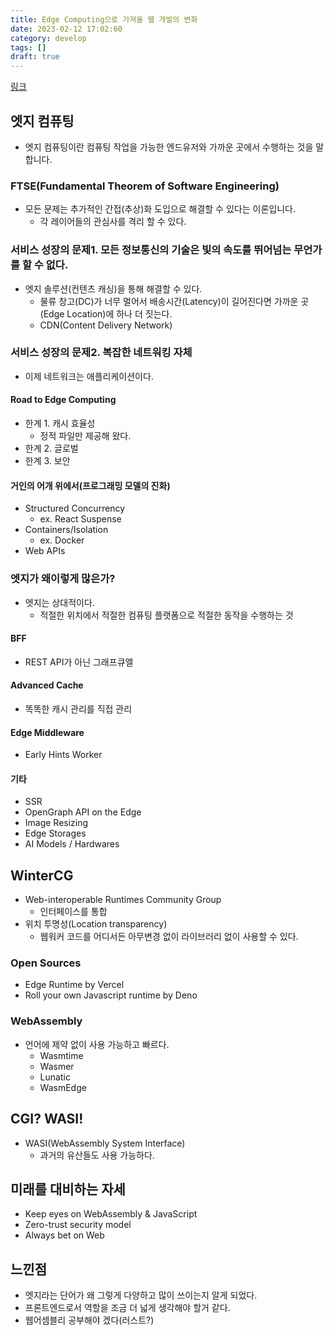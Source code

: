 ```yaml
---
title: Edge Computing으로 가져올 웹 개발의 변화
date: 2023-02-12 17:02:60
category: develop
tags: []
draft: true
---
```


[링크](https://www.youtube.com/watch?v=YImV7OfPqSo)

## 엣지 컴퓨팅

- 엣지 컴퓨팅이란 컴퓨팅 작업을 가능한 엔드유저와 가까운 곳에서 수행하는 것을 말합니다.

### FTSE(Fundamental Theorem of Software Engineering)

- 모든 문제는 추가적인 간접(추상)화 도입으로 해결할 수 있다는 이론입니다.
  - 각 레이어들의 관심사를 격리 할 수 있다.

### 서비스 성장의 문제1. 모든 정보통신의 기술은 빛의 속도를 뛰어넘는 무언가를 할 수 없다.

- 엣지 솔루션(컨텐츠 캐싱)을 통해 해결할 수 있다.
  - 물류 창고(DC)가 너무 멀어서 배송시간(Latency)이 길어진다면 가까운 곳(Edge Location)에 하나 더 짓는다.
  - CDN(Content Delivery Network)

### 서비스 성장의 문제2. 복잡한 네트워킹 자체

- 이제 네트워크는 애플리케이션이다.

#### Road to Edge Computing

- 한계 1. 캐시 효율성
  - 정적 파일만 제공해 왔다.
- 한계 2. 글로벌
- 한계 3. 보안

#### 거인의 어개 위에서(프로그래밍 모델의 진화)

- Structured Concurrency
  - ex. React Suspense
- Containers/Isolation
  - ex. Docker
- Web APIs

### 엣지가 왜이렇게 많은가?

- 엣지는 상대적이다.
  - 적절한 위치에서 적절한 컴퓨팅 플랫폼으로 적절한 동작을 수행하는 것

#### BFF

- REST API가 아닌 그래프큐엘

#### Advanced Cache

- 똑똑한 캐시 관리를 직접 관리

#### Edge Middleware

- Early Hints Worker

#### 기타

- SSR
- OpenGraph API on the Edge
- Image Resizing
- Edge Storages
- AI Models / Hardwares

## WinterCG

- Web-interoperable Runtimes Community Group
  - 인터페이스를 통합
- 위치 투명성(Location transparency)
  - 웹워커 코드를 어디서든 아무변경 없이 라이브러리 없이 사용할 수 있다.

### Open Sources

- Edge Runtime by Vercel
- Roll your own Javascript runtime by Deno

### WebAssembly

- 언어에 제약 없이 사용 가능하고 빠르다.
  - Wasmtime
  - Wasmer
  - Lunatic
  - WasmEdge

## CGI? WASI!

- WASI(WebAssembly System Interface)
  - 과거의 유산들도 사용 가능하다.

## 미래를 대비하는 자세

- Keep eyes on WebAssembly & JavaScript
- Zero-trust security model
- Always bet on Web

## 느낀점

- 엣지라는 단어가 왜 그렇게 다양하고 많이 쓰이는지 알게 되었다.
- 프론트엔드로서 역할을 조금 더 넓게 생각해야 할거 같다.
- 웹어셈블리 공부해야 겠다(러스트?)
